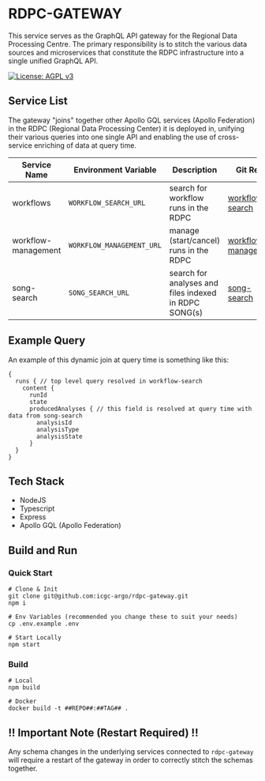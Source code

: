 # RDPC-GATEWAY

This service serves as the GraphQL API gateway for the Regional Data Processing Centre. The primary responsibility is to stitch the various data sources and microservices that constitute the RDPC infrastructure into a single unified GraphQL API.

[![License: AGPL v3](https://img.shields.io/badge/License-AGPL%20v3-blue.svg)](https://www.gnu.org/licenses/agpl-3.0)

## Service List

The gateway "joins" together other Apollo GQL services (Apollo Federation) in the RDPC (Regional Data Processing Center) it is deployed in, unifying their various queries into one single API and enabling the use of cross-service enriching of data at query time.

| Service Name | Environment Variable | Description | Git Repo | Queries | Mutations |
|--------------|----------------------|-------------|----------|---------|-----------|
| workflows | `WORKFLOW_SEARCH_URL` | search for workflow runs in the RDPC | [workflow-search](https://github.com/icgc-argo/workflow-search) | `runs`, `tasks`, `aggregateRuns`, `aggregateTasks` | N/A |
| workflow-management | `WORKFLOW_MANAGEMENT_URL` | manage (start/cancel) runs in the RDPC | [workflow-management](https://github.com/icgc-argo/workflow-management) | N/A |  `startRun`, `cancelRun` |
| song-search | `SONG_SEARCH_URL` | search for analyses and files indexed in RDPC SONG(s) | [song-search](https://github.com/icgc-argo/song-search/) | `analyses`, `files`, `aggregateAnalyses`, `aggregateFiles`, `sampleMatchedAnalysisPairs` | N/A |

## Example Query

An example of this dynamic join at query time is something like this:

```
{
  runs { // top level query resolved in workflow-search
    content {
      runId
      state
      producedAnalyses { // this field is resolved at query time with data from song-search
        analysisId
  		analysisType
        analysisState
      }
  }
}
```

## Tech Stack
- NodeJS
- Typescript
- Express
- Apollo GQL (Apollo Federation)

## Build and Run

### Quick Start

```
# Clone & Init
git clone git@github.com:icgc-argo/rdpc-gateway.git
npm i

# Env Variables (recommended you change these to suit your needs)
cp .env.example .env

# Start Locally
npm start
```

### Build

```
# Local
npm build

# Docker
docker build -t ##REPO##:##TAG## .
```

## !! Important Note (Restart Required) !!

Any schema changes in the underlying services connected to `rdpc-gateway` will require a restart of the gateway in order to correctly stitch the schemas together.
